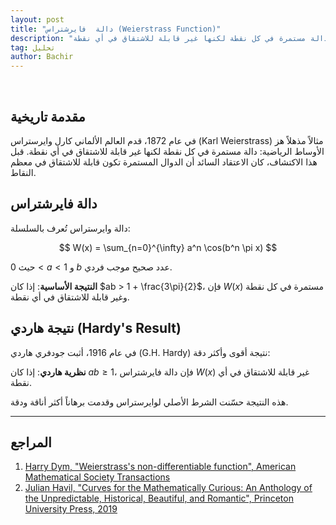 ```yaml
---
layout: post
title: "دالة  فايرشتراس (Weierstrass Function)"
description: "دالة مستمرة في كل نقطة لكنها غير قابلة للاشتقاق في أي نقطة"
tag: تحليل
author: Bachir
---
```

<br>

## مقدمة تاريخية

في عام 1872، قدم العالم الألماني كارل وايرستراس (Karl Weierstrass) مثالاً مذهلاً هز الأوساط الرياضية: دالة مستمرة في كل نقطة لكنها غير قابلة للاشتقاق في أي نقطة. قبل هذا الاكتشاف، كان الاعتقاد السائد أن الدوال المستمرة تكون قابلة للاشتقاق في معظم النقاط.

## دالة  فايرشتراس

دالة وايرستراس تُعرف بالسلسلة:

$$
W(x) = \sum_{n=0}^{\infty} a^n \cos(b^n \pi x)
$$

حيث $0 < a < 1$ و $b$ عدد صحيح موجب فردي.

**النتيجة الأساسية**: إذا كان $ab > 1 + \frac{3\pi}{2}$، فإن $W(x)$ مستمرة في كل نقطة وغير قابلة للاشتقاق في أي نقطة.

## نتيجة هاردي (Hardy's Result)

في عام 1916، أثبت جودفري هاردي (G.H. Hardy) نتيجة أقوى وأكثر دقة:

**نظرية هاردي**: إذا كان $ab \geq 1$، فإن دالة فايرشتراس $W(x)$ غير قابلة للاشتقاق في أي نقطة.

هذه النتيجة حسّنت الشرط الأصلي لوايرستراس وقدمت برهاناً أكثر أناقة ودقة.

---

## المراجع

1. [Harry Dym, "Weierstrass's non-differentiable function", American Mathematical Society Transactions](https://www.ams.org/journals/tran/1916-017-03/S0002-9947-1916-1501044-1/S0002-9947-1916-1501044-1.pdf)
2. [Julian Havil, "Curves for the Mathematically Curious: An Anthology of the Unpredictable, Historical, Beautiful, and Romantic", Princeton University Press, 2019](https://press.princeton.edu/books/hardcover/9780691180052/curves-for-the-mathematically-curious)
